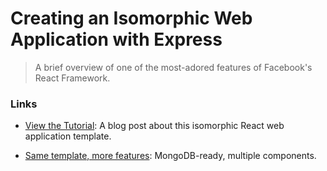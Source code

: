 # Creating an Isomorphic Web Application with Express

> A brief overview of one of the most-adored features of Facebook's React Framework.

### Links

* [View the Tutorial](https://benzhang.xyz/reactjs/isomorphic/2015/05/02/isomorphic-webapp-react-express-coffee/): A blog post about this isomorphic React web application template.

* [Same template, more features](https://github.com/ben-z/react-starter-coffee): MongoDB-ready, multiple components.
